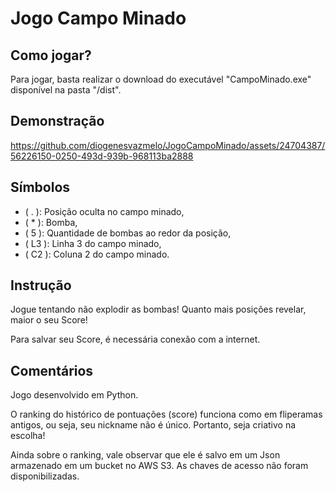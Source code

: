 # Jogo Campo Minado

## Como jogar?
Para jogar, basta realizar o download do executável "CampoMinado.exe" disponível na pasta "/dist".

## Demonstração
https://github.com/diogenesvazmelo/JogoCampoMinado/assets/24704387/56226150-0250-493d-939b-968113ba2888

## Símbolos
* (   .   ): Posição oculta no campo minado,
* (   *   ): Bomba,
* (   5   ): Quantidade de bombas ao redor da posição,
* (   L3   ): Linha 3 do campo minado,
* (   C2   ): Coluna 2 do campo minado.

## Instrução
Jogue tentando não explodir as bombas! Quanto mais posições revelar, maior o seu Score!

Para salvar seu Score, é necessária conexão com a internet.

## Comentários
Jogo desenvolvido em Python.

O ranking do histórico de pontuações (score) funciona como em fliperamas antigos, ou seja, seu nickname não é único. Portanto, seja criativo na escolha! 

Ainda sobre o ranking, vale observar que ele é salvo em um Json armazenado em um bucket no AWS S3. As chaves de acesso não foram disponibilizadas.

